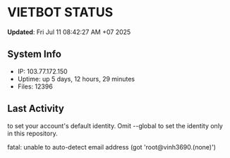 # VIETBOT STATUS
**Updated**: Fri Jul 11 08:42:27 AM +07 2025

## System Info
- IP: 103.77.172.150
- Uptime: up 5 days, 12 hours, 29 minutes
- Files: 12396

## Last Activity

to set your account's default identity.
Omit --global to set the identity only in this repository.

fatal: unable to auto-detect email address (got 'root@vinh3690.(none)')
